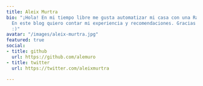 ```yaml
---
title: Aleix Murtra
bio: "¡Hola! En mi tiempo libre me gusta automatizar mi casa con una Raspberry Pi.
  En este blog quiero contar mi experiencia y recomendaciones. Gracias por leerme
  :)"
avatar: "/images/aleix-murtra.jpg"
featured: true
social:
- title: github
  url: https://github.com/alemuro
- title: twitter
  url: https://twitter.com/aleixmurtra

---
```

